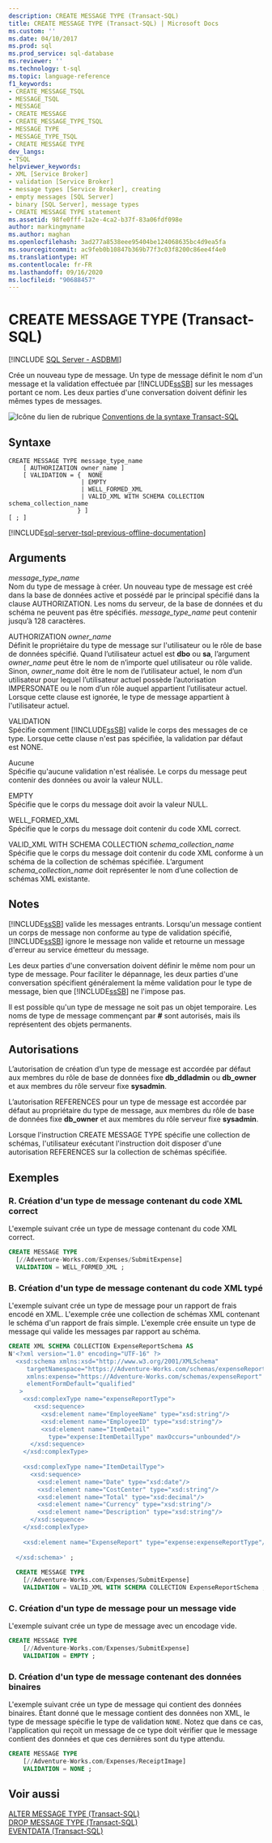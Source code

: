 ```yaml
---
description: CREATE MESSAGE TYPE (Transact-SQL)
title: CREATE MESSAGE TYPE (Transact-SQL) | Microsoft Docs
ms.custom: ''
ms.date: 04/10/2017
ms.prod: sql
ms.prod_service: sql-database
ms.reviewer: ''
ms.technology: t-sql
ms.topic: language-reference
f1_keywords:
- CREATE_MESSAGE_TSQL
- MESSAGE_TSQL
- MESSAGE
- CREATE MESSAGE
- CREATE_MESSAGE_TYPE_TSQL
- MESSAGE TYPE
- MESSAGE_TYPE_TSQL
- CREATE MESSAGE TYPE
dev_langs:
- TSQL
helpviewer_keywords:
- XML [Service Broker]
- validation [Service Broker]
- message types [Service Broker], creating
- empty messages [SQL Server]
- binary [SQL Server], message types
- CREATE MESSAGE TYPE statement
ms.assetid: 98fe0fff-1a2e-4ca2-b37f-83a06fdf098e
author: markingmyname
ms.author: maghan
ms.openlocfilehash: 3ad277a8538eee95404be124068635bc4d9ea5fa
ms.sourcegitcommit: ac9feb0b10847b369b77f3c03f8200c86ee4f4e0
ms.translationtype: HT
ms.contentlocale: fr-FR
ms.lasthandoff: 09/16/2020
ms.locfileid: "90688457"
---
```

# <a name="create-message-type-transact-sql"></a>CREATE MESSAGE TYPE (Transact-SQL)
[!INCLUDE [SQL Server - ASDBMI](../../includes/applies-to-version/sql-asdbmi.md)]

  Crée un nouveau type de message. Un type de message définit le nom d'un message et la validation effectuée par [!INCLUDE[ssSB](../../includes/sssb-md.md)] sur les messages portant ce nom. Les deux parties d'une conversation doivent définir les mêmes types de messages.  
  
 ![Icône du lien de rubrique](../../database-engine/configure-windows/media/topic-link.gif "Icône du lien de rubrique") [Conventions de la syntaxe Transact-SQL](../../t-sql/language-elements/transact-sql-syntax-conventions-transact-sql.md)  
  
## <a name="syntax"></a>Syntaxe  
  
```syntaxsql
CREATE MESSAGE TYPE message_type_name  
    [ AUTHORIZATION owner_name ]  
    [ VALIDATION = {  NONE  
                    | EMPTY   
                    | WELL_FORMED_XML  
                    | VALID_XML WITH SCHEMA COLLECTION schema_collection_name  
                   } ]  
[ ; ]  
```  
  
[!INCLUDE[sql-server-tsql-previous-offline-documentation](../../includes/sql-server-tsql-previous-offline-documentation.md)]

## <a name="arguments"></a>Arguments
 *message_type_name*  
 Nom du type de message à créer. Un nouveau type de message est créé dans la base de données active et possédé par le principal spécifié dans la clause AUTHORIZATION. Les noms du serveur, de la base de données et du schéma ne peuvent pas être spécifiés. *message_type_name* peut contenir jusqu’à 128 caractères.  
  
 AUTHORIZATION *owner_name*  
 Définit le propriétaire du type de message sur l'utilisateur ou le rôle de base de données spécifié. Quand l’utilisateur actuel est **dbo** ou **sa**, l’argument *owner_name* peut être le nom de n’importe quel utilisateur ou rôle valide. Sinon, *owner_name* doit être le nom de l’utilisateur actuel, le nom d’un utilisateur pour lequel l’utilisateur actuel possède l’autorisation IMPERSONATE ou le nom d’un rôle auquel appartient l’utilisateur actuel. Lorsque cette clause est ignorée, le type de message appartient à l'utilisateur actuel.  
  
 VALIDATION  
 Spécifie comment [!INCLUDE[ssSB](../../includes/sssb-md.md)] valide le corps des messages de ce type. Lorsque cette clause n'est pas spécifiée, la validation par défaut est NONE.  
  
 Aucune  
 Spécifie qu'aucune validation n'est réalisée. Le corps du message peut contenir des données ou avoir la valeur NULL.  
  
 EMPTY  
 Spécifie que le corps du message doit avoir la valeur NULL.  
  
 WELL_FORMED_XML  
 Spécifie que le corps du message doit contenir du code XML correct.  
  
 VALID_XML WITH SCHEMA COLLECTION *schema_collection_name*  
 Spécifie que le corps du message doit contenir du code XML conforme à un schéma de la collection de schémas spécifiée. L’argument *schema_collection_name* doit représenter le nom d’une collection de schémas XML existante.  
  
## <a name="remarks"></a>Notes  
 [!INCLUDE[ssSB](../../includes/sssb-md.md)] valide les messages entrants. Lorsqu'un message contient un corps de message non conforme au type de validation spécifié, [!INCLUDE[ssSB](../../includes/sssb-md.md)] ignore le message non valide et retourne un message d'erreur au service émetteur du message.  
  
 Les deux parties d'une conversation doivent définir le même nom pour un type de message. Pour faciliter le dépannage, les deux parties d'une conversation spécifient généralement la même validation pour le type de message, bien que [!INCLUDE[ssSB](../../includes/sssb-md.md)] ne l'impose pas.  
  
 Il est possible qu'un type de message ne soit pas un objet temporaire. Les noms de type de message commençant par **#** sont autorisés, mais ils représentent des objets permanents.  
  
## <a name="permissions"></a>Autorisations  
 L’autorisation de création d’un type de message est accordée par défaut aux membres du rôle de base de données fixe **db_ddladmin** ou **db_owner** et aux membres du rôle serveur fixe **sysadmin**.  
  
 L’autorisation REFERENCES pour un type de message est accordée par défaut au propriétaire du type de message, aux membres du rôle de base de données fixe **db_owner** et aux membres du rôle serveur fixe **sysadmin**.  
  
 Lorsque l'instruction CREATE MESSAGE TYPE spécifie une collection de schémas, l'utilisateur exécutant l'instruction doit disposer d'une autorisation REFERENCES sur la collection de schémas spécifiée.  
  
## <a name="examples"></a>Exemples  
  
### <a name="a-creating-a-message-type-containing-well-formed-xml"></a>R. Création d'un type de message contenant du code XML correct  
 L'exemple suivant crée un type de message contenant du code XML correct.  
  
```sql  
CREATE MESSAGE TYPE  
  [//Adventure-Works.com/Expenses/SubmitExpense]  
  VALIDATION = WELL_FORMED_XML ;     
```  
  
### <a name="b-creating-a-message-type-containing-typed-xml"></a>B. Création d'un type de message contenant du code XML typé  
 L'exemple suivant crée un type de message pour un rapport de frais encodé en XML. L'exemple crée une collection de schémas XML contenant le schéma d'un rapport de frais simple. L'exemple crée ensuite un type de message qui valide les messages par rapport au schéma.  
  
```sql  
CREATE XML SCHEMA COLLECTION ExpenseReportSchema AS  
N'<?xml version="1.0" encoding="UTF-16" ?>  
  <xsd:schema xmlns:xsd="http://www.w3.org/2001/XMLSchema"  
     targetNamespace="https://Adventure-Works.com/schemas/expenseReport"  
     xmlns:expense="https://Adventure-Works.com/schemas/expenseReport"  
     elementFormDefault="qualified"  
   >   
    <xsd:complexType name="expenseReportType">  
       <xsd:sequence>  
         <xsd:element name="EmployeeName" type="xsd:string"/>  
         <xsd:element name="EmployeeID" type="xsd:string"/>  
         <xsd:element name="ItemDetail"  
           type="expense:ItemDetailType" maxOccurs="unbounded"/>  
      </xsd:sequence>  
    </xsd:complexType>  
  
    <xsd:complexType name="ItemDetailType">  
      <xsd:sequence>  
        <xsd:element name="Date" type="xsd:date"/>  
        <xsd:element name="CostCenter" type="xsd:string"/>  
        <xsd:element name="Total" type="xsd:decimal"/>  
        <xsd:element name="Currency" type="xsd:string"/>  
        <xsd:element name="Description" type="xsd:string"/>  
      </xsd:sequence>  
    </xsd:complexType>  
  
    <xsd:element name="ExpenseReport" type="expense:expenseReportType"/>  
  
  </xsd:schema>' ;  
  
  CREATE MESSAGE TYPE  
    [//Adventure-Works.com/Expenses/SubmitExpense]  
    VALIDATION = VALID_XML WITH SCHEMA COLLECTION ExpenseReportSchema ;  
```  
  
### <a name="c-creating-a-message-type-for-an-empty-message"></a>C. Création d'un type de message pour un message vide  
 L'exemple suivant crée un type de message avec un encodage vide.  
  
```sql  
CREATE MESSAGE TYPE  
    [//Adventure-Works.com/Expenses/SubmitExpense]  
    VALIDATION = EMPTY ;  
```  
  
### <a name="d-creating-a-message-type-containing-binary-data"></a>D. Création d'un type de message contenant des données binaires  
 L'exemple suivant crée un type de message qui contient des données binaires. Étant donné que le message contient des données non XML, le type de message spécifie le type de validation `NONE`. Notez que dans ce cas, l'application qui reçoit un message de ce type doit vérifier que le message contient des données et que ces dernières sont du type attendu.  
  
```sql  
CREATE MESSAGE TYPE  
    [//Adventure-Works.com/Expenses/ReceiptImage]  
    VALIDATION = NONE ;  
```  
  
## <a name="see-also"></a>Voir aussi  
 [ALTER MESSAGE TYPE &#40;Transact-SQL&#41;](../../t-sql/statements/alter-message-type-transact-sql.md)   
 [DROP MESSAGE TYPE &#40;Transact-SQL&#41;](../../t-sql/statements/drop-message-type-transact-sql.md)   
 [EVENTDATA &#40;Transact-SQL&#41;](../../t-sql/functions/eventdata-transact-sql.md)  
  
  
